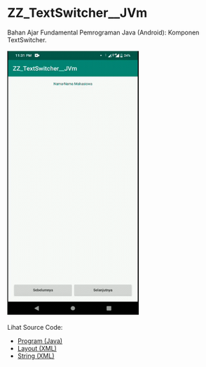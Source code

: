# ZZ_TextSwitcher__JVm
Bahan Ajar Fundamental Pemrograman Java (Android): Komponen TextSwitcher.<br><br>
<img src="https://github.com/RizkyKhapidsyah/ZZ_TextSwitcher__JVm/blob/master/app/rslts/20200421_233113-1587486712344.gif" height=600px width=300px><br><br>
Lihat Source Code:<br>
- <a href="https://github.com/RizkyKhapidsyah/ZZ_TextSwitcher__JVm/blob/master/app/src/main/java/com/rk/ts/MainActivity.java">Program (Java)</a><br>
- <a href="https://github.com/RizkyKhapidsyah/ZZ_TextSwitcher__JVm/blob/master/app/src/main/res/layout/activity_main.xml">Layout (XML)</a><br>
- <a href="https://github.com/RizkyKhapidsyah/ZZ_TextSwitcher__JVm/blob/master/app/src/main/res/values/strings.xml">String (XML)</a>
